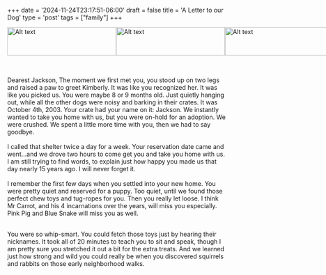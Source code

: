 +++
date = '2024-11-24T23:17:51-06:00'
draft = false
title = 'A Letter to our Dog'
type = 'post'
tags = ["family"]
+++

<style>
  .image-row {
    display: flex;
  }
</style>

<div class="image-row">
  <img src="https://julianwest.me/Blog/posts/Jackson/jackson_meet_day1.jpeg" alt="Alt text" width="250" height="65">
  <img src="https://julianwest.me/Blog/posts/Jackson/jackson_meet_day2.jpeg" alt="Alt text" width="250" height="65">
  <img src="https://julianwest.me/Blog/posts/Jackson/jackson_meet_day3.jpeg" alt="Alt text" width="250" height="65">
</div><br /> <br />

Dearest Jackson,
The moment we first met you, you stood up on two legs and raised a paw to greet Kimberly. It was like you recognized her. It was like you picked us.
You were maybe 8 or 9 months old. Just quietly hanging out, while all the other dogs were noisy and barking in their crates. It was October 4th, 2003. Your crate had your name on it: Jackson. We instantly wanted to take you home with us, but you were on-hold for an adoption. We were crushed. We spent a little more time with you, then we had to say goodbye.<br /><br />
I called that shelter twice a day for a week. Your reservation date came and went…and we drove two hours to come get you and take you home with us. I am still trying to find words, to explain just how happy you made us that day nearly 15 years ago. I will never forget it.<br /><br />
I remember the first few days when you settled into your new home. You were pretty quiet and reserved for a puppy. Too quiet, until we found those perfect chew toys and tug-ropes for you. Then you really let loose. I think Mr Carrot, and his 4 incarnations over the years, will miss you especially. Pink Pig and Blue Snake will miss you as well.<br /><br />

You were so whip-smart. You could fetch those toys just by hearing their nicknames. It took all of 20 minutes to teach you to sit and speak, though I am pretty sure you stretched it out a bit for the extra treats. And we learned just how strong and wild you could really be when you discovered squirrels and rabbits on those early neighborhood walks.<br /><br />